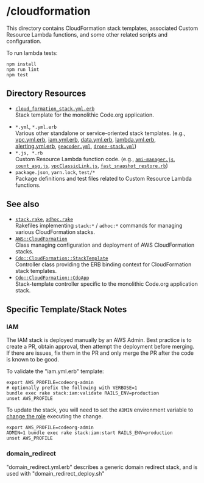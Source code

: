 # /cloudformation

This directory contains CloudFormation stack templates, associated Custom Resource Lambda functions, and some other related scripts and configuration.

To run lambda tests:

```
npm install
npm run lint
npm test
```

## Directory Resources

* [`cloud_formation_stack.yml.erb`](cloud_formation_stack.yml.erb)  
  Stack template for the monolithic Code.org application.
- `*.yml`, `*.yml.erb`  
  Various other standalone or service-oriented stack templates. (e.g., [vpc.yml.erb](vpc.yml.erb), [iam.yml.erb](iam.yml.erb), [data.yml.erb](data.yml.erb), [lambda.yml.erb](lambda.yml.erb), [alerting.yml.erb](alerting.yml.erb), [`geocoder.yml`](geocoder.yml), [`drone-stack.yml`](drone-stack.yml))
- `*.js, *.rb`  
  Custom Resource Lambda function code. (e.g., [`ami-manager.js`](ami-manager.js), [`count_asg.js`](count_asg.js), [`vpcClassicLink.js`](vpcClassicLink.js), [`fast_snapshot_restore.rb`](fast_snapshot_restore.rb))
- `package.json`, `yarn.lock`, `test/*`  
Package definitions and test files related to Custom Resource Lambda functions.

## See also

- [`stack.rake`](../../lib/rake/stack.rake), [`adhoc.rake`](../../lib/rake/adhoc.rake)  
  Rakefiles implementing `stack:*` / `adhoc:*` commands for managing various CloudFormation stacks.
- [`AWS::CloudFormation`](../../lib/cdo/aws/cloud_formation.rb)  
  Class managing configuration and deployment of AWS CloudFormation stacks.
- [`Cdo::CloudFormation::StackTemplate`](../../lib/cdo/cloud_formation/stack_template.rb)  
  Controller class providing the ERB binding context for CloudFormation stack templates.
- [`Cdo::CloudFormation::CdoApp`](../../lib/cdo/cloud_formation/cdo_app.rb)  
  Stack-template controller specific to the monolithic Code.org application stack.

## Specific Template/Stack Notes

### IAM

The IAM stack is deployed manually by an AWS Admin. Best practice is to create a PR, obtain approval, then attempt the deployment before merging. If there are issues, fix them in the PR and only merge the PR after the code is known to be good.

To validate the "iam.yml.erb" template:

```
export AWS_PROFILE=codeorg-admin
# optionally prefix the following with VERBOSE=1
bundle exec rake stack:iam:validate RAILS_ENV=production
unset AWS_PROFILE
```

To update the stack, you will need to set the `ADMIN` environment variable to [change the role](https://github.com/code-dot-org/code-dot-org/blob/staging/lib/cdo/aws/cloud_formation.rb#L207) executing the change.

```
export AWS_PROFILE=codeorg-admin
ADMIN=1 bundle exec rake stack:iam:start RAILS_ENV=production
unset AWS_PROFILE
```

### domain_redirect

"domain_redirect.yml.erb" describes a generic domain redirect stack, and is used with "domain_redirect_deploy.sh"
